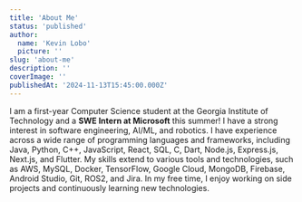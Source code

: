 ```yaml
---
title: 'About Me'
status: 'published'
author:
  name: 'Kevin Lobo'
  picture: ''
slug: 'about-me'
description: ''
coverImage: ''
publishedAt: '2024-11-13T15:45:00.000Z'
---
```


I am a first-year Computer Science student at the Georgia Institute of Technology and a **SWE Intern at Microsoft** this summer! I have a strong interest in software engineering, AI/ML, and robotics. I have experience across a wide range of programming languages and frameworks, including Java, Python, C++, JavaScript, React, SQL, C, Dart, Node.js, Express.js, Next.js, and Flutter. My skills extend to various tools and technologies, such as AWS, MySQL, Docker, TensorFlow, Google Cloud, MongoDB, Firebase, Android Studio, Git, ROS2, and Jira. In my free time, I enjoy working on side projects and continuously learning new technologies.
